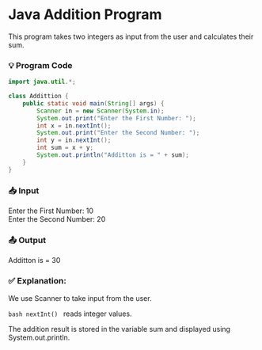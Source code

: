 # Java Addition Program

This program takes two integers as input from the user and calculates their sum.

### 💡 Program Code
```java
import java.util.*;

class Addittion {
    public static void main(String[] args) {
        Scanner in = new Scanner(System.in);
        System.out.print("Enter the First Number: ");
        int x = in.nextInt();
        System.out.print("Enter the Second Number: ");
        int y = in.nextInt();
        int sum = x + y;
        System.out.println("Additton is = " + sum);
    }
}
```
### 📥 Input
Enter the First Number: 10  
Enter the Second Number: 20

### 📤 Output
Additton is = 30

### ✅ Explanation:
We use Scanner to take input from the user.

```bash nextInt() ``` reads integer values.

The addition result is stored in the variable sum and displayed using System.out.println.
